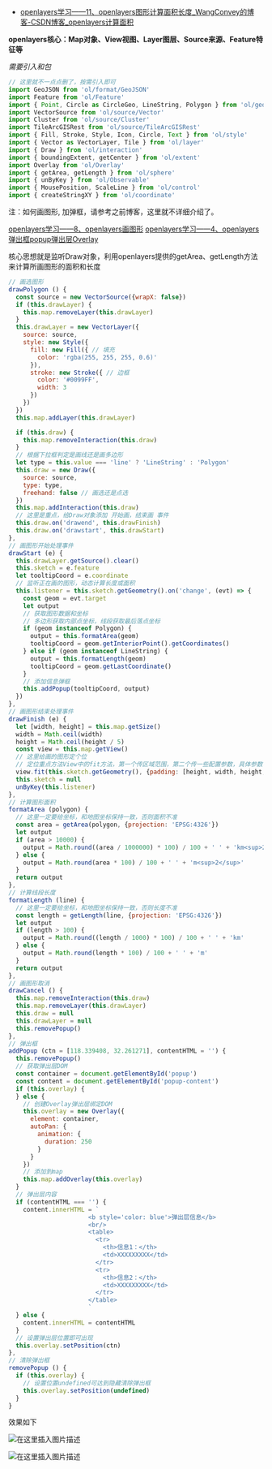 - [openlayers学习——11、openlayers图形计算面积长度_WangConvey的博客-CSDN博客_openlayers计算面积](https://blog.csdn.net/weixin_43390116/article/details/122447109)

**openlayers核心：Map对象、View视图、Layer图层、Source来源、Feature特征等**

*需要引入和包*

```javascript
// 这里就不一点点删了，按需引入即可
import GeoJSON from 'ol/format/GeoJSON'
import Feature from 'ol/Feature'
import { Point, Circle as CircleGeo, LineString, Polygon } from 'ol/geom'
import VectorSource from 'ol/source/Vector'
import Cluster from 'ol/source/Cluster'
import TileArcGISRest from 'ol/source/TileArcGISRest'
import { Fill, Stroke, Style, Icon, Circle, Text } from 'ol/style'
import { Vector as VectorLayer, Tile } from 'ol/layer'
import { Draw } from 'ol/interaction'
import { boundingExtent, getCenter } from 'ol/extent'
import Overlay from 'ol/Overlay'
import { getArea, getLength } from 'ol/sphere'
import { unByKey } from 'ol/Observable'
import { MousePosition, ScaleLine } from 'ol/control'
import { createStringXY } from 'ol/coordinate'
```

注：如何画图形, 加弹框，请参考之前博客，这里就不详细介绍了。

[openlayers学习——8、openlayers画图形](https://blog.csdn.net/weixin_43390116/article/details/122411081)
[openlayers学习——4、openlayers弹出框popup弹出层Overlay](https://blog.csdn.net/weixin_43390116/article/details/122350894)

核心思想就是监听Draw对象，利用openlayers提供的getArea、getLength方法来计算所画图形的面积和长度

```javascript
// 画选图形
drawPolygon () {
  const source = new VectorSource({wrapX: false})
  if (this.drawLayer) {
    this.map.removeLayer(this.drawLayer)
  }
  this.drawLayer = new VectorLayer({
    source: source,
    style: new Style({
      fill: new Fill({ // 填充
        color: 'rgba(255, 255, 255, 0.6)'
      }),
      stroke: new Stroke({ // 边框
        color: '#0099FF',
        width: 3
      })
    })
  })
  this.map.addLayer(this.drawLayer)

  if (this.draw) {
    this.map.removeInteraction(this.draw)
  }
  // 根据下拉框判定是画线还是画多边形
  let type = this.value === 'line' ? 'LineString' : 'Polygon'
  this.draw = new Draw({
    source: source,
    type: type,
    freehand: false // 画选还是点选
  })
  this.map.addInteraction(this.draw)
  // 这里是重点，给Draw对象添加 开始画，结束画 事件
  this.draw.on('drawend', this.drawFinish)
  this.draw.on('drawstart', this.drawStart)
},
// 画图形开始处理事件
drawStart (e) {
  this.drawLayer.getSource().clear()
  this.sketch = e.feature
  let tooltipCoord = e.coordinate
  // 监听正在画的图形，动态计算长度或面积
  this.listener = this.sketch.getGeometry().on('change', (evt) => {
    const geom = evt.target
    let output
    // 获取图形数据和坐标
    // 多边形获取内部点坐标，线段获取最后落点坐标
    if (geom instanceof Polygon) {
      output = this.formatArea(geom)
      tooltipCoord = geom.getInteriorPoint().getCoordinates()
    } else if (geom instanceof LineString) {
      output = this.formatLength(geom)
      tooltipCoord = geom.getLastCoordinate()
    }
    // 添加信息弹框
    this.addPopup(tooltipCoord, output)
  })
},
// 画图形结束处理事件
drawFinish (e) {
  let [width, height] = this.map.getSize()
  width = Math.ceil(width)
  height = Math.ceil(height / 5)
  const view = this.map.getView()
  // 这里给画的图形定个位
  // 定位重点方法View中的fit方法，第一个传区域范围，第二个传一些配置参数，具体参数可见官网，padding：做偏移让地块定位在我们视线中的中心，自行调整设置，duration：动画时长
  view.fit(this.sketch.getGeometry(), {padding: [height, width, height, width + 500], duration: 500, maxZoom: 12}) // , {padding: [170, 50, 30, 150]}
  this.sketch = null
  unByKey(this.listener)
},
// 计算图形面积
formatArea (polygon) {
  // 这里一定要给坐标，和地图坐标保持一致，否则面积不准
  const area = getArea(polygon, {projection: 'EPSG:4326'})
  let output
  if (area > 10000) {
    output = Math.round((area / 1000000) * 100) / 100 + ' ' + 'km<sup>2</sup>'
  } else {
    output = Math.round(area * 100) / 100 + ' ' + 'm<sup>2</sup>'
  }
  return output
},
// 计算线段长度
formatLength (line) {
  // 这里一定要给坐标，和地图坐标保持一致，否则长度不准
  const length = getLength(line, {projection: 'EPSG:4326'})
  let output
  if (length > 100) {
    output = Math.round((length / 1000) * 100) / 100 + ' ' + 'km'
  } else {
    output = Math.round(length * 100) / 100 + ' ' + 'm'
  }
  return output
},
// 画图形取消
drawCancel () {
  this.map.removeInteraction(this.draw)
  this.map.removeLayer(this.drawLayer)
  this.draw = null
  this.drawLayer = null
  this.removePopup()
},
// 弹出框
addPopup (ctn = [118.339408, 32.261271], contentHTML = '') {
  this.removePopup()
  // 获取弹出层DOM
  const container = document.getElementById('popup')
  const content = document.getElementById('popup-content')
  if (this.overlay) {
  } else {
    // 创建Overlay弹出层绑定DOM
    this.overlay = new Overlay({
      element: container,
      autoPan: {
        animation: {
          duration: 250
        }
      }
    })
    // 添加到map
    this.map.addOverlay(this.overlay)
  }
  // 弹出层内容
  if (contentHTML === '') {
    content.innerHTML = `
                      <b style='color: blue'>弹出层信息</b>
                      <br/>
                      <table>
                        <tr>
                          <th>信息1：</th>
                          <td>XXXXXXXXX</td>
                        </tr>
                        <tr>
                          <th>信息2：</th>
                          <td>XXXXXXXXX</td>
                        </tr>
                      </table>
                      `
  } else {
    content.innerHTML = contentHTML
  }
  // 设置弹出层位置即可出现
  this.overlay.setPosition(ctn)
},
// 清除弹出框
removePopup () {
  if (this.overlay) {
    // 设置位置undefined可达到隐藏清除弹出框
    this.overlay.setPosition(undefined)
  }
}
```

效果如下

![在这里插入图片描述](https://img-blog.csdnimg.cn/282ef31547fd43a195fda83324586549.png?x-oss-process=image/watermark,type_d3F5LXplbmhlaQ,shadow_50,text_Q1NETiBAV2FuZ0NvbnZleQ==,size_20,color_FFFFFF,t_70,g_se,x_16)



![在这里插入图片描述](https://img-blog.csdnimg.cn/61b3ef45fe9e4d83bb1d60a183afe4df.png?x-oss-process=image/watermark,type_d3F5LXplbmhlaQ,shadow_50,text_Q1NETiBAV2FuZ0NvbnZleQ==,size_20,color_FFFFFF,t_70,g_se,x_16)